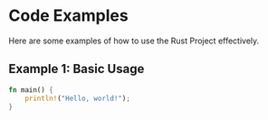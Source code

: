# Code Examples

Here are some examples of how to use the Rust Project effectively.

## Example 1: Basic Usage

```rust
fn main() {
    println!("Hello, world!");
}
